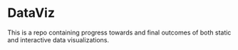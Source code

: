 # DataViz
This is a repo containing progress towards and final outcomes of both static and interactive data visualizations.
